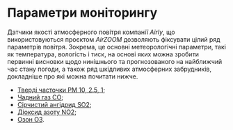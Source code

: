 ﻿# Параметри моніторингу

Датчики якості атмосферного повітря компанії _Airly_, що використовуються проєктом _AirZOOM_ дозволяють фіксувати цілий ряд параметрів повітря. Зокрема, це основні метеорологічні параметри, такі як температура, вологість і тиск, на основі яких можна зробити первинні висновки щодо нинішнього та прогнозованого на найближчий час стану погоди, а також ряд шкідливих атмосферних забрудників, докладніше про які можна почитати нижче.

  - [Тверді часточки PM 10, 2.5, 1](pm.md);
  - [Чадний газ CO](co.md);
  - [Сірчистий ангідрид SO2](so2.md);
  - [Діоксид азоту NO2](no2.md);
  - [Озон O3](o3.md).